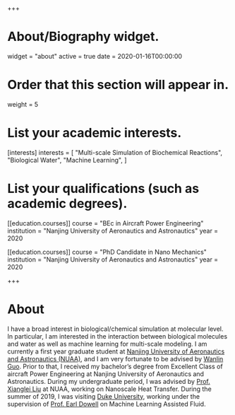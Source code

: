+++
# About/Biography widget.
widget = "about"
active = true
date = 2020-01-16T00:00:00

# Order that this section will appear in.
weight = 5

# List your academic interests.
[interests]
  interests = [
  "Multi-scale Simulation of Biochemical Reactions",
  "Biological Water",
  "Machine Learning",
  ]
  
# List your qualifications (such as academic degrees).


[[education.courses]]
  course = "BEc in Aircraft Power Engineering"
  institution = "Nanjing University of Aeronautics and Astronautics"
  year = 2020
  
 [[education.courses]]
  course = "PhD Candidate in Nano Mechanics"
  institution = "Nanjing University of Aeronautics and Astronautics"
  year = 2020
 
+++

# About

I have a broad interest in biological/chemical simulation at molecular level. In particular, I am interested in the interaction between biological molecules and water as well as machine learning for multi-scale modeling.
  I am currently a first year graduate student at [Nanjing University of Aeronautics and Astronautics (NUAA)](http://www.nuaa.edu.cn/), and I am very fortunate to be advised by [Wanlin Guo](https://scholar.google.com/citations?hl=en&user=iw1Rc9gAAAAJ&view_op=list_works&sortby=pubdate). Prior to that, I received my bachelor’s degree from Excellent Class of aircraft Power Engineering at Nanjing University of Aeronautics and Astronautics.
  During my undergraduate period, I was advised by [Prof. Xianglei Liu](https://scholar.google.com/citations?user=RxW3otEAAAAJ&hl=en) at NUAA, working on Nanoscale Heat Transfer. During the summer of 2019, I was visiting [Duke University](https://mems.duke.edu/), working under the supervision of [Prof. Earl Dowell](https://mems.duke.edu/faculty/earl-dowell) on Machine Learning Assisted Fluid.


